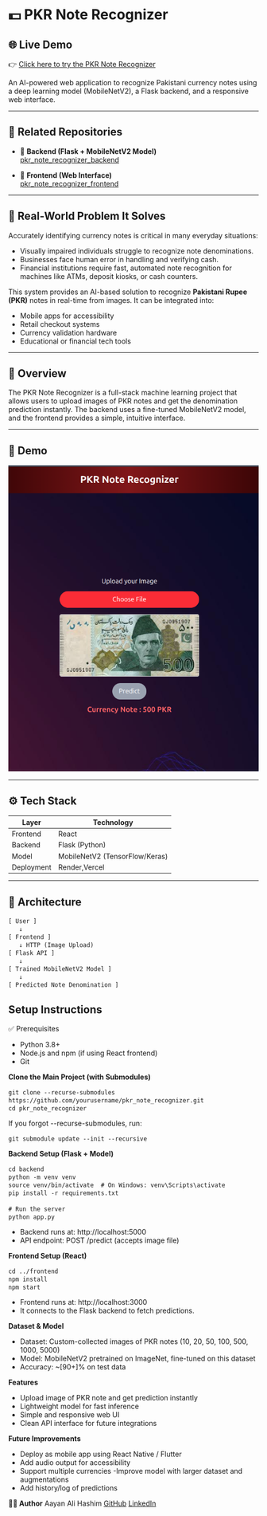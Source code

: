 # 💵 PKR Note Recognizer

## 🌐 Live Demo

👉 [Click here to try the PKR Note Recognizer](https://pkr-note-recognizer-frontend.vercel.app/)

An AI-powered web application to recognize Pakistani currency notes using a deep learning model (MobileNetV2), a Flask backend, and a responsive web interface.

---

## 🔗 Related Repositories

- 🔧 **Backend (Flask + MobileNetV2 Model)**  
  [pkr_note_recognizer_backend](https://github.com/yourusername/pkr_note_recognizer_backend)

- 🎨 **Frontend (Web Interface)**  
  [pkr_note_recognizer_frontend](https://github.com/yourusername/pkr_note_recognizer_frontend)

---

## 🎯 Real-World Problem It Solves

Accurately identifying currency notes is critical in many everyday situations:

- Visually impaired individuals struggle to recognize note denominations.
- Businesses face human error in handling and verifying cash.
- Financial institutions require fast, automated note recognition for machines like ATMs, deposit kiosks, or cash counters.

This system provides an AI-based solution to recognize **Pakistani Rupee (PKR)** notes in real-time from images. It can be integrated into:

- Mobile apps for accessibility
- Retail checkout systems
- Currency validation hardware
- Educational or financial tech tools

---

## 🧠 Overview

The PKR Note Recognizer is a full-stack machine learning project that allows users to upload images of PKR notes and get the denomination prediction instantly. The backend uses a fine-tuned MobileNetV2 model, and the frontend provides a simple, intuitive interface.

---

## 📸 Demo

![Demo Screenshot](/ss.png)


---

## ⚙️ Tech Stack

| Layer      | Technology                     |
|------------|--------------------------------|
| Frontend   |  React
| Backend    | Flask (Python)                 |
| Model      | MobileNetV2 (TensorFlow/Keras) |
| Deployment | Render,Vercel                  |

---

## 🧩 Architecture

```text
[ User ]
   ↓
[ Frontend ]
   ↓ HTTP (Image Upload)
[ Flask API ]
   ↓
[ Trained MobileNetV2 Model ]
   ↓
[ Predicted Note Denomination ]

```
## Setup Instructions
✅ Prerequisites
- Python 3.8+
- Node.js and npm (if using React frontend)
- Git

**Clone the Main Project (with Submodules)**
```
git clone --recurse-submodules https://github.com/yourusername/pkr_note_recognizer.git
cd pkr_note_recognizer
```

If you forgot --recurse-submodules, run:
```
git submodule update --init --recursive
```

**Backend Setup (Flask + Model)**
```
cd backend
python -m venv venv
source venv/bin/activate  # On Windows: venv\Scripts\activate
pip install -r requirements.txt

# Run the server
python app.py
```
- Backend runs at: http://localhost:5000
- API endpoint: POST /predict (accepts image file)

**Frontend Setup (React)**

```
cd ../frontend
npm install
npm start
```
- Frontend runs at: http://localhost:3000
- It connects to the Flask backend to fetch predictions.

**Dataset & Model**
- Dataset: Custom-collected images of PKR notes (10, 20, 50, 100, 500, 1000, 5000)
- Model: MobileNetV2 pretrained on ImageNet, fine-tuned on this dataset
- Accuracy: ~[90+]% on test data

**Features**
-  Upload image of PKR note and get prediction instantly
-  Lightweight model for fast inference
-  Simple and responsive web UI
-  Clean API interface for future integrations

**Future Improvements**
- Deploy as mobile app using React Native / Flutter
- Add audio output for accessibility
- Support multiple currencies
-Improve model with larger dataset and augmentations
- Add history/log of predictions

**🧑‍💻 Author**
Aayan Ali Hashim
[GitHub](https://github.com/Aayan-Ali-Hashim)
[LinkedIn](https://www.linkedin.com/in/aayan-ali-922a14p1b/)


